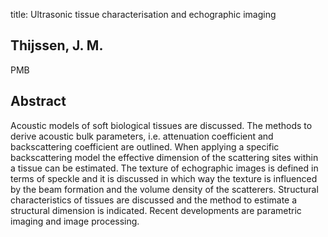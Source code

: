 title: Ultrasonic tissue characterisation and echographic imaging

## Thijssen, J. M.
PMB


## Abstract
Acoustic models of soft biological tissues are discussed. The methods to derive acoustic bulk parameters, i.e. attenuation coefficient and backscattering coefficient are outlined. When applying a specific backscattering model the effective dimension of the scattering sites within a tissue can be estimated. The texture of echographic images is defined in terms of speckle and it is discussed in which way the texture is influenced by the beam formation and the volume density of the scatterers. Structural characteristics of tissues are discussed and the method to estimate a structural dimension is indicated. Recent developments are parametric imaging and image processing.

